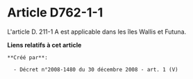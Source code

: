 # Article D762-1-1

L'article D. 211-1 A est applicable dans les îles Wallis et Futuna.

**Liens relatifs à cet article**

	**Créé par**:

	  - Décret n°2008-1480 du 30 décembre 2008 - art. 1 (V)
